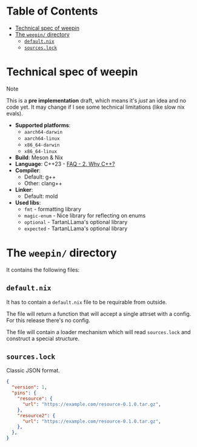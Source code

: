 # Table of Contents

<!-- vim-markdown-toc GFM -->

* [Technical spec of weepin](#technical-spec-of-weepin)
* [The `weepin/` directory](#the-weepin-directory)
  * [`default.nix`](#defaultnix)
  * [`sources.lock`](#sourceslock)

<!-- vim-markdown-toc -->

# Technical spec of weepin

> [!NOTE]
> This is a **pre implementation** draft, which means it's *just* an idea and no code yet.
> It may change if I see some technical limitations (like slow nix evals).

- **Supported platforms**:
  - `aarch64-darwin`
  - `aarch64-linux`
  - `x86_64-darwin`
  - `x86_64-linux`
- **Build**: Meson & Nix
- **Language**: C++23 - [FAQ - 2. Why C++?](../../faq.md#2-why-c)
- **Compiler**:
  - Default: g++
  - Other: clang++
- **Linker**:
  - Default: mold
- **Used libs**:
  - `fmt` - formatting library
  - `magic-enum` - Nice library for reflecting on enums
  - `optional` - TartanLLama's optional library
  - `expected` - TartanLLama's optional library

# The `weepin/` directory

It contains the following files:

## `default.nix`

It has to contain a `default.nix` file to be requirable from outside.

The file will return a function that will accept a single attrset with a config. 
For this release there's no config.

The file will contain a loader mechanism which will read `sources.lock` and construct a special structure.

## `sources.lock`

<!-- TODO: Fill this out -->

Classic JSON format.

```json
{
  "version": 1,
  "pins": {
    "resource": {
      "url": "https://example.com/resource-0.1.0.tar.gz",
    },
    "resource2": {
      "url": "https://example.com/resource-0.1.0.tar.gz", 
    },
  },
}
```
